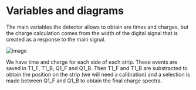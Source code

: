 # Variables and diagrams
The main variables the detector allows to obtain are times and charges, but the charge calculation comes from the width of the digital signal that is created as a response to the main signal.

![image](https://github.com/cayesoneira/miniTRASGO/assets/93153458/95f912cf-b274-4cfb-8519-419436ef5dd8)

We have time and charge for each side of each strip. These events are saved in T1_F, T1_B, Q1_F and Q1_B. Then T1_F and T1_B are substracted to obtain the position on the strip (we will need a calibration) and a selection is made between Q1_F and Q1_B to obtain the final charge spectra.
